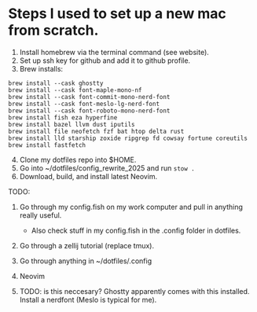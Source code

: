 # Steps I used to set up a new mac from scratch.


1. Install homebrew via the terminal command (see website).
2. Set up ssh key for github and add it to github profile.
3. Brew installs:
```
brew install --cask ghostty
brew install --cask font-maple-mono-nf
brew install --cask font-commit-mono-nerd-font
brew install --cask font-meslo-lg-nerd-font
brew install --cask font-roboto-mono-nerd-font
brew install fish eza hyperfine
brew install bazel llvm dust iputils
brew install file neofetch fzf bat htop delta rust
brew install lld starship zoxide ripgrep fd cowsay fortune coreutils 
brew install fastfetch
```
4. Clone my dotfiles repo into $HOME.
5. Go into ~/dotfiles/config_rewrite_2025 and run `stow .`
6. Download, build, and install latest Neovim.

TODO:
1. Go through my config.fish on my work computer and pull in anything really useful.
   - Also check stuff in my config.fish in the .config folder in dotfiles.
3. Go through a zellij tutorial (replace tmux).
4. Go through anything in ~/dotfiles/.config
5. Neovim





5. TODO: is this neccesary? Ghostty apparently comes with this installed.
   Install a nerdfont (Meslo is typical for me).
